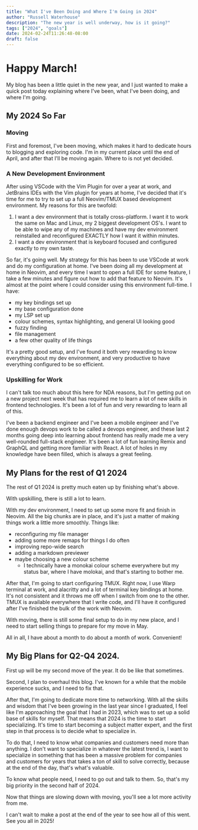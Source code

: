 ```yaml
---
title: "What I've Been Doing and Where I'm Going in 2024"
author: "Russell Waterhouse"
description: "The new year is well underway, how is it going?"
tags: ["2024", "goals"]
date: 2024-02-24T11:26:48-08:00
draft: false
---
```


# Happy March!

My blog has been a little quiet in the new year, and I just wanted to make a quick post
today explaining where I've been, what I've been doing, and where I'm going.

## My 2024 So Far

### Moving
First and foremost, I've been moving, which makes it hard to dedicate
hours to blogging and exploring code. I'm in my current place until the end
of April, and after that I'll be moving again. Where to is not yet decided.

### A New Development Environment
After using VSCode with the Vim Plugin for over a year at work, and JetBrains IDEs
with the Vim plugin for years at home, I've decided that it's time for me to try to set
up a full Neovim/TMUX based development environment. My reasons for this are
twofold:

1. I want a dev environment that is totally cross-platform. I want it to work
the same on Mac and Linux, my 2 biggest development OS's. I want to be able to
wipe any of my machines and have my dev environment reinstalled and reconfigured
EXACTLY how I want it within minutes.
2. I want a dev environment that is keyboard focused and configured exactly to
my own taste.

So far, it's going well. My strategy for this has been to use VSCode at work
and do my configuration at home. I've been doing all my development at
home in Neovim, and every time I want to open a full IDE for some feature,
I take a few minutes and figure out how to add that feature to Neovim.
It's almost at the point where I could consider using this environment full-time.
I have:
- my key bindings set up
- my base configuration done
- my LSP set up
- colour schemes, syntax highlighting, and general UI looking good
- fuzzy finding
- file management
- a few other quality of life things

It's a pretty good setup, and I've found it both very rewarding to know everything
about my dev environment, and very productive to have everything configured to
be so efficient.

### Upskilling for Work
I can't talk too much about this here for NDA reasons, but I'm getting put on
a new project next week that has required me to learn a lot of new skills in
frontend technologies. It's been a lot of fun and very rewarding to learn
all of this.

I've been a backend engineer and I've been a mobile engineer and I've done
enough devops work to be called a devops engineer, and these last 2 months
going deep into learning about frontend has really made me a very well-rounded
full-stack engineer. It's been a lot of fun learning Remix and GraphQL and
getting more familiar with React. A lot of holes in my knowledge have been
filled, which is always a great feeling.


## My Plans for the rest of Q1 2024
The rest of Q1 2024 is pretty much eaten up by finishing what's above.

With upskilling, there is still a lot to learn.

With my dev environment, I need to set up some more fit and finish in Neovim.
All the big chunks are in place, and it's just a matter of making things
work a little more smoothly. Things like:
- reconfiguring my file manager
- adding some more remaps for things I do often
- improving repo-wide search
- adding a markdown previewer
- maybe choosing a new colour scheme 
  - I technically have a monokai colour scheme everywhere but my status bar, where I have molokai, and that's starting to bother me.

After that, I'm going to start configuring TMUX. Right now, I use Warp terminal
at work, and alacritty and a lot of terminal key bindings at home. It's not
consistent and it throws me off when I switch from one to the other. TMUX is
available everywhere that I write code, and I'll have it configured after I've
finished the bulk of the work with Neovim.

With moving, there is still some final setup to do in my new place, and I need
to start selling things to prepare for my move in May.

All in all, I have about a month to do about a month of work. Convenient!

## My Big Plans for Q2-Q4 2024.

First up will be my second move of the year. It do be like that sometimes.

Second, I plan to overhaul this blog. I've known for a while that the mobile
experience sucks, and I need to fix that.

After that, I'm going to dedicate more time to networking.
With all the skills and wisdom that I've been growing in the last year since I
graduated, I feel like I'm approaching the goal that I had in 2023, which was
to set up a solid base of skills for myself. That means that 2024 is the
time to start specializing. It's time to start becoming a subject matter expert,
and the first step in that process is to decide what to specialize in.

To do that, I need to know what companies and customers need more than
anything. I don't want to specialize in whatever the latest trend is, I want
to specialize in something that has been a massive problem for companies and
customers for years that takes a ton of skill to solve correctly, because
at the end of the day, that's what's valuable.

To know what people need, I need to go out and talk to them.
So, that's my big priority in the second half of 2024.

Now that things are slowing down with moving, you'll see a lot more activity
from me.

I can't wait to make a post at the end of the year to see how all of this went.
See you all in 2025!

